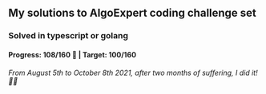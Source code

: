 ## My solutions to AlgoExpert coding challenge set

### Solved in typescript or golang

#### Progress: 108/160 🙌 | Target: 100/160

_From August 5th to October 8th 2021, after two months of suffering, I did it! 🎉🎉_
